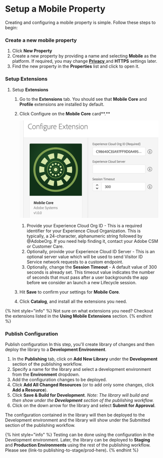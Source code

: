 # Setup a Mobile Property

Creating and configuring a mobile property is simple. Follow these steps to begin:

### Create a new mobile property

1. Click **New Property**
2. Create a new property by providing a name and selecting **Mobile** as the platform. If required, you may change [**Privacy** ](../resources/privacy-and-gdpr.md#setting-privacy-status)and **HTTPS** settings later.
3. Find the new property in the **Properties** list and click to open it.

### Setup Extensions

1. Setup **Extensions**
   1. Go to the **Extensions** tab. You should see that **Mobile Core** and **Profile** extensions are installed by default.  

   2. Click Configure on the **Mobile Core** card**.** 

      ![](../.gitbook/assets/screen-shot-2018-10-02-at-5.02.05-pm%20%282%29.png)

      1. Provide your Experience Cloud Org ID - This is a required identifier for your Experience Cloud Organization. This is typically, a 24-character, alphanumeric string followed by @AdobeOrg. If you need help finding it, contact your Adobe CSM or Customer Care.
      2. Optionally, provide your Experience Cloud ID Server - This is an optional server value which will be used to send Visitor ID Service network requests to a custom endpoint.
      3. Optionally, change the **Session Timeout** - A default value of 300 seconds is already set. This timeout value indicates the number of seconds that must pass after a user backgrounds the app before we consider an launch a new Lifecycle session.

   3. Hit **Save** to confirm your settings for **Mobile Core**.
   4. Click **Catalog**, and install all the extensions you need.

{% hint style="info" %}
Not sure on what extensions you need? Checkout the extensions listed in the **Using Mobile Extensions** section.
{% endhint %}

### Publish Configuration

Publish configuration In this step, you'll create library of changes and then deploy the library to a **Development Environment**.

1. In the **Publishing** tab, click on **Add New Library** under the **Development** section of the publishing workflow. 
2. Specify a name for the library and select a development environment from the **Environment** dropdown.
3. Add the configuration changes to be deployed.
4. Click **Add All Changed Resources** \(or to add only some changes, click **Add a Resource**\). 
5. Click **Save & Build for Development**. _Note: The library will build and then show under the **Development** section of the publishing workflow._
6. Click on the down arrow for the library and select **Submit for Approval**.

The configuration contained in the library will then be deployed to the Development environment and the library will show under the Submitted section of the publishing workflow.

{% hint style="info" %}
Testing can be done using the configuration in the Development environment. Later, the library can be deployed to **Staging** and **Production Environments** using the rest of the publishing workflow. Please see \(link-to publishing-to-stage/prod-here\)**.**
{% endhint %}

